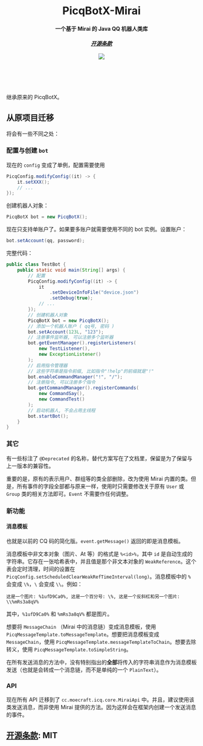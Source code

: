 <h1 align="center">
  <br>
  <br>
  PicqBotX-Mirai
  <h4 align="center">
  一个基于 Mirai 的 Java QQ 机器人类库
  </h4>
  <h5 align="center">
    <a href="#license">开源条款</a>
    <br><br>
    <a href="https://jitpack.io/#Shimogawa/PicqBotX-Mirai">
      <img src="https://jitpack.io/v/Shimogawa/PicqBotX-Mirai.svg"></img>
    </a>
  </h5>
  <br>
  <br>
  <br>
</h1>

继承原来的 PicqBotX。

## 从原项目迁移

将会有一些不同之处：

### 配置与创建 `bot`

现在的 `config` 变成了单例，配置需要使用

```java
PicqConfig.modifyConfig((it) -> {
    it.setXXX();
    // ...
});
```

创建机器人对象：

```java
PicqBotX bot = new PicqBotX();
```

现在只支持单账户了。如果要多账户就需要使用不同的 bot 实例。设置账户：

```java
bot.setAccount(qq, password);
```

完整代码：

```java
public class TestBot {
    public static void main(String[] args) {
        // 配置
        PicqConfig.modifyConfig((it) -> {
            it
                .setDeviceInfoFile("device.json")
                .setDebug(true);
            // ...
        });
        // 创建机器人对象
        PicqBotX bot = new PicqBotX();
        // 添加一个机器人账户 ( qq号, 密码 )
        bot.setAccount(123L, "123");
        // 注册事件监听器, 可以注册多个监听器
        bot.getEventManager().registerListeners(
            new TestListener(),
            new ExceptionListener()
        );
        // 启用指令管理器
        // 这些字符串是指令前缀, 比如指令"!help"的前缀就是"!"
        bot.enableCommandManager("!", "/");
        // 注册指令, 可以注册多个指令
        bot.getCommandManager().registerCommands(
            new CommandSay(),
            new CommandTest()
        );
        // 启动机器人, 不会占用主线程
        bot.startBot();
    }
}
```

### 其它

有一些标注了 `@Deprecated` 的名称，替代方案写在了文档里，保留是为了保留与上一版本的兼容性。

重要的是，原有的表示用户、群组等的类全部删除，改为使用 Mirai 内置的类。但是，所有事件的字段全部都与原来一样，使用时只需要修改关于原有 `User` 或 `Group` 类的相关方法即可。`Event` 不需要作任何调整。

### 新功能

#### 消息模板

也就是以前的 CQ 码的简化版。`event.getMessage()` 返回的即是消息模板。

消息模板中非文本对象（图片、At 等）的格式是 `%<id>%`，其中 `id` 是自动生成的字符串。它存在一张哈希表中，并且值是那个非文本对象的 `WeakReference`。这个表会定时清理，时间的设置在 `PicqConfig.setScheduledClearWeakRefTimeInterval(long)`。消息模板中的 `%` 会变成 `\%`，`\` 会变成 `\\`。例如：

```
这是一个图片: %1ufD9Ca0%, 这是一个百分号: \%, 这是一个反斜杠和另一个图片: \\%mRs3a8qV%
```

其中，`%1ufD9Ca0%` 和 `%mRs3a8qV%` 都是图片。

想要将 `MessageChain` （Mirai 中的消息链）变成消息模板，使用 `PicqMessageTemplate.toMessageTemplate`。想要把消息模板变成 `MessageChain`，使用 `PicqMessageTemplate.messageTemplateToChain`。想要去除转义，使用 `PicqMessageTemplate.toSimpleString`。

在所有发送消息的方法中，没有特别指出的**全部**将传入的字符串消息作为消息模板发送（也就是会转成一个消息链，而不是单纯的一个 `PlainText`）。

### API

现在所有 API 迁移到了 `cc.moecraft.icq.core.MiraiApi` 中。并且，建议使用该类发送消息，而非使用 Mirai 提供的方法。因为这样会在框架内创建一个发送消息的事件。

<a name="license"></a>
[开源条款](https://choosealicense.com/licenses/mit/): MIT
--------
